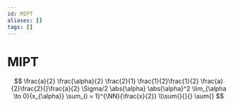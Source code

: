 ```yaml
---
id: MIPT
aliases: []
tags: []
---
```


# MIPT

$$
\frac{a}{2} \frac{\alpha}{2} \frac{2}{1} \frac{1}{2}\frac{1}{2}
\frac{a}{2}\frac{2}{}\frac{a}{2}
\Sigma/2
\abs{\alpha}
\abs{\alpha}^2
\lim_{\alpha \to 0}{x_{\alpha}}
\sum_{i = 1}^{\NN}{\frac{x}{2}}
\\\sum{}{}{}
\sum{}
$$
